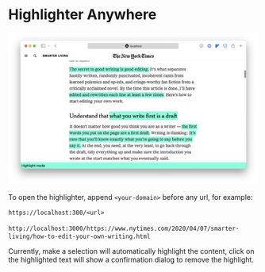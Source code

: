 # Highlighter Anywhere

![](screenshots/early-demo.png)

To open the highlighter, append `<your-domain>` before any url, for example:

```
https://localhost:300/<url>

http://localhost:3000/https://www.nytimes.com/2020/04/07/smarter-living/how-to-edit-your-own-writing.html
```

Currently, make a selection will automatically highlight the content, click on the
highlighted text will show a confirmation dialog to remove the highlight.
